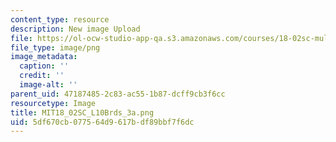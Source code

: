 ```yaml
---
content_type: resource
description: New image Upload
file: https://ol-ocw-studio-app-qa.s3.amazonaws.com/courses/18-02sc-multivariable-calculus-fall-2010/5df670cb077564d9617bdf89bbf7f6dc_MIT18_02SC_L10Brds_3a.png
file_type: image/png
image_metadata:
  caption: ''
  credit: ''
  image-alt: ''
parent_uid: 47187485-2c83-ac55-1b87-dcff9cb3f6cc
resourcetype: Image
title: MIT18_02SC_L10Brds_3a.png
uid: 5df670cb-0775-64d9-617b-df89bbf7f6dc
---
```

